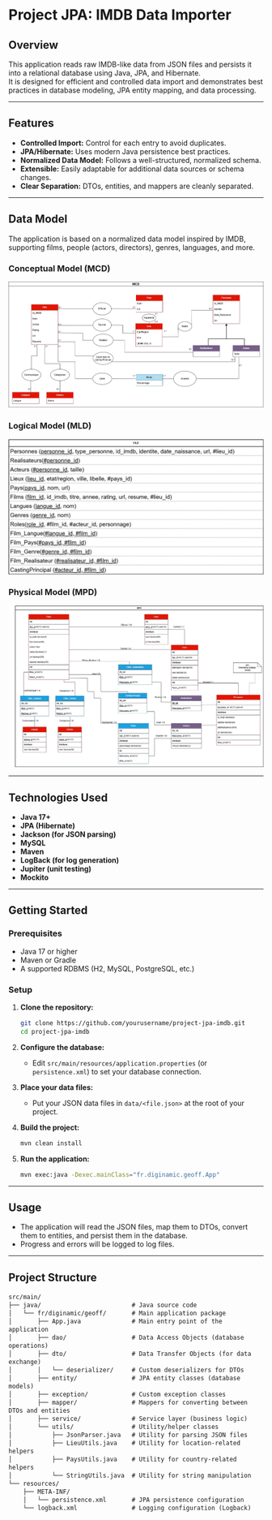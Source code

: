 # Project JPA: IMDB Data Importer

## Overview

This application reads raw IMDB-like data from JSON files and persists it into a relational database using Java, JPA, and Hibernate.  
It is designed for efficient and controlled data import and demonstrates best practices in database modeling, JPA entity mapping, and data processing.

---

## Features

-   **Controlled Import:** Control for each entry to avoid duplicates.
-   **JPA/Hibernate:** Uses modern Java persistence best practices.
-   **Normalized Data Model:** Follows a well-structured, normalized schema.
-   **Extensible:** Easily adaptable for additional data sources or schema changes.
-   **Clear Separation:** DTOs, entities, and mappers are cleanly separated.

---

## Data Model

The application is based on a normalized data model inspired by IMDB, supporting films, people (actors, directors), genres, languages, and more.

### Conceptual Model (MCD)

![MCD](./conception/Projet_JPA_Film-MCD.jpg)

### Logical Model (MLD)

![MLD](./conception/Projet_JPA_Film-MLD.jpg)

### Physical Model (MPD)

![MPD](./conception/Projet_JPA_Film-MPD.jpg)

---

## Technologies Used

-   **Java 17+**
-   **JPA (Hibernate)**
-   **Jackson (for JSON parsing)**
-   **MySQL**
-   **Maven**
-   **LogBack (for log generation)**
-   **Jupiter (unit testing)**
-   **Mockito**

---

## Getting Started

### Prerequisites

-   Java 17 or higher
-   Maven or Gradle
-   A supported RDBMS (H2, MySQL, PostgreSQL, etc.)

### Setup

1. **Clone the repository:**

    ```bash
    git clone https://github.com/yourusername/project-jpa-imdb.git
    cd project-jpa-imdb
    ```

2. **Configure the database:**

    - Edit `src/main/resources/application.properties` (or `persistence.xml`) to set your database connection.

3. **Place your data files:**

    - Put your JSON data files in `data/<file.json>` at the root of your project.

4. **Build the project:**

    ```bash
    mvn clean install
    ```

5. **Run the application:**
    ```bash
    mvn exec:java -Dexec.mainClass="fr.diginamic.geoff.App"
    ```

---

## Usage

-   The application will read the JSON files, map them to DTOs, convert them to entities, and persist them in the database.
-   Progress and errors will be logged to log files.

---

## Project Structure

```
src/main/
├── java/                         # Java source code
│   └── fr/diginamic/geoff/       # Main application package
│       ├── App.java              # Main entry point of the application
│       ├── dao/                  # Data Access Objects (database operations)
│       ├── dto/                  # Data Transfer Objects (for data exchange)
│       │   └── deserializer/     # Custom deserializers for DTOs
│       ├── entity/               # JPA entity classes (database models)
│       ├── exception/            # Custom exception classes
│       ├── mapper/               # Mappers for converting between DTOs and entities
│       ├── service/              # Service layer (business logic)
│       └── utils/                # Utility/helper classes
│           ├── JsonParser.java   # Utility for parsing JSON files
│           ├── LieuUtils.java    # Utility for location-related helpers
│           ├── PaysUtils.java    # Utility for country-related helpers
│           └── StringUtils.java  # Utility for string manipulation
└── resources/
    ├── META-INF/
    │   └── persistence.xml       # JPA persistence configuration
    └── logback.xml               # Logging configuration (Logback)
```